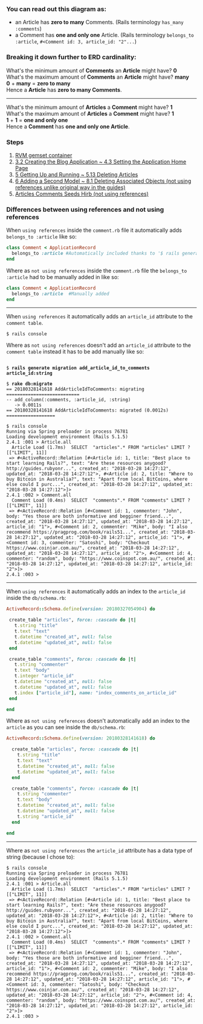 ### You can read out this diagram as:
* an Article has **zero to many** Comments. (Rails terminology `has_many :comments`)
* a Comment has **one and only one** Article. (Rails terminology `belongs_to :article`, `#<Comment id: 3, article_id: "2"...`)

### Breaking it down further to ERD cardinality:

What's the minimum amount of **Comments** an **Article** might have? **0**<br/>
What's the maximum amount of **Comments** an **Article** might have? **many**<br/>
**0** + **many** = **zero to many**<br/>
Hence a **Article** has **zero to many Comments**.

---

What's the minimum amount of **Articles** a **Comment** might have? **1**<br/>
What's the maximum amount of **Articles** a **Comment** might have? **1**<br/>
**1** + **1** = **one and only one**<br/>
Hence a **Comment** has **one and only one Article**.

### Steps

1. [RVM gemset container](https://github.com/mikaelblomkvist50/getting_started_not_using_references_RoR/blob/master/steps/1-rvm-gemset-container.md)
2. [3.2 Creating the Blog Application ~ 4.3 Setting the Application Home Page](https://github.com/mikaelblomkvist50/getting_started_not_using_references_RoR/tree/master/steps)
3. [5 Getting Up and Running ~ 5.13 Deleting Articles](https://github.com/mikaelblomkvist50/getting_started_not_using_references_RoR/blob/master/steps/3-getting-started-with-rails-5-5.13.md)
4. [6 Adding a Second Model ~  8.1 Deleting Associated Objects (not using references unlike original way in the guides)](https://github.com/mikaelblomkvist50/getting_started_not_using_references_RoR/blob/master/steps/4-getting-started-with-rails-6-8.1-not-using-references.md)
5. [Articles Comments Seeds Hirb (not using references)](https://github.com/mikaelblomkvist50/getting_started_not_using_references_RoR/blob/master/steps/5-articles-comments-seeds-hirb.md)

### Differences between using references and not using references

When `using references` inside the `comment.rb` file it automatically adds `belongs_to :article` like so:

```ruby
class Comment < ApplicationRecord
  belongs_to :article #Automatically included thanks to '$ rails generate model Comment commenter:string body:text article:reference'
end
```

Where as `not using references` inside the `comment.rb` file the `belongs_to :article` had to be manually added in like so:

```ruby
class Comment < ApplicationRecord
  belongs_to :article  #Manually added
end
```

---

When `using references` it automatically adds an `article_id` attribute to the `comment table`.

```
$ rails console

```


Where as `not using references` doesn't add an `article_id` attribute to the `comment table` instead it has to be add manually like so:

<pre><code>
$ <b>rails generate migration add_article_id_to_comments article_id:string</b>

$ <b>rake db:migrate</b>
== 20180328141618 AddArticleIdToComments: migrating ===========================
-- add_column(:comments, :article_id, :string)
   -> 0.0011s
== 20180328141618 AddArticleIdToComments: migrated (0.0012s) ==================
</pre></code>

```
$ rails console
Running via Spring preloader in process 76781
Loading development environment (Rails 5.1.5)
2.4.1 :001 > Article.all
  Article Load (1.7ms)  SELECT  "articles".* FROM "articles" LIMIT ?  [["LIMIT", 11]]
 => #<ActiveRecord::Relation [#<Article id: 1, title: "Best place to start learning Rails?", text: "Are these resources anygood? http://guides.rubyonr...", created_at: "2018-03-28 14:27:12", updated_at: "2018-03-28 14:27:12">, #<Article id: 2, title: "Where to buy Bitcoin in Australia?", text: "Apart from local BitCoins, where else could I purc...", created_at: "2018-03-28 14:27:12", updated_at: "2018-03-28 14:27:12">]>
2.4.1 :002 > Comment.all
  Comment Load (0.4ms)  SELECT  "comments".* FROM "comments" LIMIT ?  [["LIMIT", 11]]
 => #<ActiveRecord::Relation [#<Comment id: 1, commenter: "John", body: "Yes those are both informative and begginer friend...", created_at: "2018-03-28 14:27:12", updated_at: "2018-03-28 14:27:12", article_id: "1">, #<Comment id: 2, commenter: "Mike", body: "I also recommend https://pragprog.com/book/rails51...", created_at: "2018-03-28 14:27:12", updated_at: "2018-03-28 14:27:12", article_id: "1">, #<Comment id: 3, commenter: "Satoshi", body: "Checkout https://www.coinjar.com.au/", created_at: "2018-03-28 14:27:12", updated_at: "2018-03-28 14:27:12", article_id: "2">, #<Comment id: 4, commenter: "random", body: "https://www.coinspot.com.au/", created_at: "2018-03-28 14:27:12", updated_at: "2018-03-28 14:27:12", article_id: "2">]>
2.4.1 :003 >
```

---

When `using references` it automatically adds an index to the `article_id` inside the `db/schema.rb`:

```ruby
ActiveRecord::Schema.define(version: 20180327054904) do

 create_table "articles", force: :cascade do |t|
   t.string "title"
   t.text "text"
   t.datetime "created_at", null: false
   t.datetime "updated_at", null: false
 end

 create_table "comments", force: :cascade do |t|
   t.string "commenter"
   t.text "body"
   t.integer "article_id"
   t.datetime "created_at", null: false
   t.datetime "updated_at", null: false
   t.index ["article_id"], name: "index_comments_on_article_id"
 end

end
```

Where as `not using references` doesn't automatically add an index to the `article` as you can see inside the `db/schema.rb`:

```ruby
ActiveRecord::Schema.define(version: 20180328141618) do

  create_table "articles", force: :cascade do |t|
    t.string "title"
    t.text "text"
    t.datetime "created_at", null: false
    t.datetime "updated_at", null: false
  end

  create_table "comments", force: :cascade do |t|
    t.string "commenter"
    t.text "body"
    t.datetime "created_at", null: false
    t.datetime "updated_at", null: false
    t.string "article_id"
  end

end
```

---

Where as `not using references` the `article_id` attribute has a data type of string (because I chose to):

```
$ rails console
Running via Spring preloader in process 76781
Loading development environment (Rails 5.1.5)
2.4.1 :001 > Article.all
  Article Load (1.7ms)  SELECT  "articles".* FROM "articles" LIMIT ?  [["LIMIT", 11]]
 => #<ActiveRecord::Relation [#<Article id: 1, title: "Best place to start learning Rails?", text: "Are these resources anygood? http://guides.rubyonr...", created_at: "2018-03-28 14:27:12", updated_at: "2018-03-28 14:27:12">, #<Article id: 2, title: "Where to buy Bitcoin in Australia?", text: "Apart from local BitCoins, where else could I purc...", created_at: "2018-03-28 14:27:12", updated_at: "2018-03-28 14:27:12">]>
2.4.1 :002 > Comment.all
  Comment Load (0.4ms)  SELECT  "comments".* FROM "comments" LIMIT ?  [["LIMIT", 11]]
 => #<ActiveRecord::Relation [#<Comment id: 1, commenter: "John", body: "Yes those are both informative and begginer friend...", created_at: "2018-03-28 14:27:12", updated_at: "2018-03-28 14:27:12", article_id: "1">, #<Comment id: 2, commenter: "Mike", body: "I also recommend https://pragprog.com/book/rails51...", created_at: "2018-03-28 14:27:12", updated_at: "2018-03-28 14:27:12", article_id: "1">, #<Comment id: 3, commenter: "Satoshi", body: "Checkout https://www.coinjar.com.au/", created_at: "2018-03-28 14:27:12", updated_at: "2018-03-28 14:27:12", article_id: "2">, #<Comment id: 4, commenter: "random", body: "https://www.coinspot.com.au/", created_at: "2018-03-28 14:27:12", updated_at: "2018-03-28 14:27:12", article_id: "2">]>
2.4.1 :003 >
```
